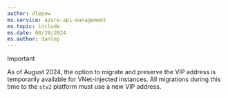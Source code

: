 ```yaml
---
author: dlepow
ms.service: azure-api-management
ms.topic: include
ms.date: 08/29/2024
ms.author: danlep
---
```


> [!IMPORTANT]
> As of August 2024, the option to migrate and preserve the VIP address is temporarily available for VNet-injected instances. All migrations during this time to the `stv2` platform must use a new VIP address.